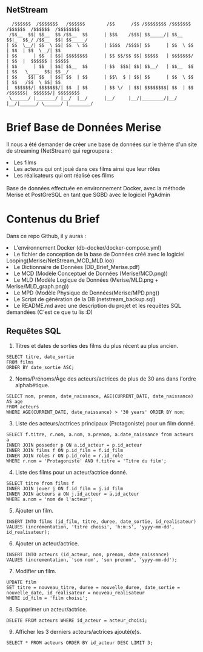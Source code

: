 ## NetStream
```
  /$$$$$$  /$$$$$$$   /$$$$$$        /$$      /$$ /$$$$$$$$ /$$$$$$$  /$$$$$$  /$$$$$$  /$$$$$$$$
 /$$__  $$| $$__  $$ /$$__  $$      | $$$    /$$$| $$_____/| $$__  $$|_  $$_/ /$$__  $$| $$_____/
| $$  \__/| $$  \ $$| $$  \ $$      | $$$$  /$$$$| $$      | $$  \ $$  | $$  | $$  \__/| $$      
| $$      | $$  | $$| $$$$$$$$      | $$ $$/$$ $$| $$$$$   | $$$$$$$/  | $$  |  $$$$$$ | $$$$$   
| $$      | $$  | $$| $$__  $$      | $$  $$$| $$| $$__/   | $$__  $$  | $$   \____  $$| $$__/   
| $$    $$| $$  | $$| $$  | $$      | $$\  $ | $$| $$      | $$  \ $$  | $$   /$$  \ $$| $$      
|  $$$$$$/| $$$$$$$/| $$  | $$      | $$ \/  | $$| $$$$$$$$| $$  | $$ /$$$$$$|  $$$$$$/| $$$$$$$$
 \______/ |_______/ |__/  |__/      |__/     |__/|________/|__/  |__/|______/ \______/ |________/
 ```
 
# Brief Base de Données Merise

Il nous a été demander de créer une base de données sur le thème d'un site de streaming (NetStream) qui regroupera :
<li>Les films</li>
<li>Les acteurs qui ont joué dans ces films ainsi que leur rôles</li>
<li>Les réalisateurs qui ont réalisé ces films</li>
<br>
Base de données effectuée en environnement Docker, avec la méthode Merise et PostGreSQL en tant que SGBD avec le logiciel PgAdmin

# Contenus du Brief

Dans ce repo Github, il y auras :
<li>L'environnement Docker (db-docker/docker-compose.yml)</li>
<li>Le fichier de conception de la base de Données créé avec le logiciel Looping(Merise/NetStream_MCD_MLD.loo)</li>
<li>Le Dictionnaire de Données (DD_Brief_Merise.pdf)</li>
<li>Le MCD (Modèle Conceptuel de Données (Merise/MCD.png))</li>
<li>Le MLD (Modèle Logique de Données (Merise/MLD.png + Merise/MLD_graph.png))</li>
<li>Le MPD (Modèle Physique de Données(Merise/MPD.png))</li>
<li>Le Script de génération de la DB (netstream_backup.sql)</li>
<li>Le README.md avec une description du projet et les requêtes SQL demandées (C'est ce que tu lis :D)

## Requêtes SQL

1. Titres et dates de sorties des films du plus récent au plus ancien.

```  
SELECT titre, date_sortie 
FROM films 
ORDER BY date_sortie ASC;
```

2. Noms/Prénoms/Âge des acteurs/actrices de plus de 30 ans dans l'ordre alphabétique.

```  
SELECT nom, prenom, date_naissance, AGE(CURRENT_DATE, date_naissance) 
AS age 
FROM acteurs 
WHERE AGE(CURRENT_DATE, date_naissance) > '30 years' ORDER BY nom;
```

3. Liste des acteurs/actrices principaux (Protagoniste) pour un film donné.

```  
SELECT f.titre, r.nom, a.nom, a.prenom, a.date_naissance from acteurs a
INNER JOIN posseder p ON a.id_acteur = p.id_acteur
INNER JOIN films f ON p.id_film = f.id_film
INNER JOIN roles r ON p.id_role = r.id_role
WHERE r.nom = 'Protagoniste' AND f.titre = 'Titre du film';
```

4. Liste des films pour un acteur/actrice donné.

```  
SELECT titre from films f
INNER JOIN jouer j ON f.id_film = j.id_film
INNER JOIN acteurs a ON j.id_acteur = a.id_acteur
WHERE a.nom = 'nom de l'acteur';
```

5. Ajouter un film.

```  
INSERT INTO films (id_film, titre, duree, date_sortie, id_realisateur)
VALUES (incrémentation, 'titre choisi', 'h:m:s', 'yyyy-mm-dd', id_realisateur);
```

6. Ajouter un acteur/actrice.

```  
INSERT INTO acteurs (id_acteur, nom, prenom, date_naissance)
VALUES (incrementation, 'son nom', 'son prenom', 'yyyy-mm-dd');
```

7. Modifier un film.

```  
UPDATE film
SET titre = nouveau_titre, duree = nouvelle_duree, date_sortie = nouvelle_date, id_realisateur = nouveau_realisateur
WHERE id_film = 'film choisi';
```

8. Supprimer un acteur/actrice.

```  
DELETE FROM acteurs WHERE id_acteur = acteur_choisi;
```

9. Afficher les 3 derniers acteurs/actrices ajouté(e)s.

```  
SELECT * FROM acteurs ORDER BY id_acteur DESC LIMIT 3;
```